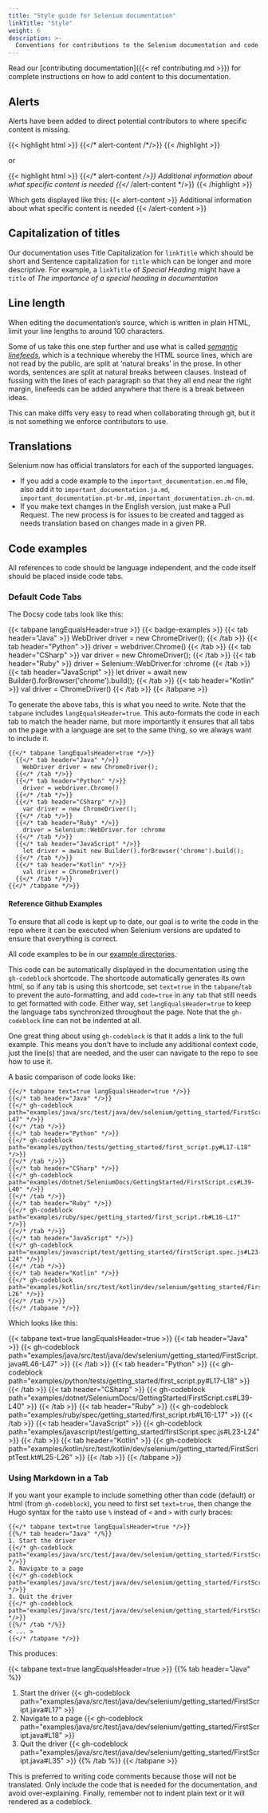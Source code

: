 ```yaml
---
title: "Style guide for Selenium documentation"
linkTitle: "Style"
weight: 6
description: >-
  Conventions for contributions to the Selenium documentation and code examples
---
```


Read our [contributing documentation]({{< ref contributing.md >}}) for complete instructions on 
how to add content to this documentation.

## Alerts

Alerts have been added to direct potential contributors to where specific content is missing.

{{< highlight html >}}
{{</* alert-content /*/>}}
{{< /highlight >}}

or

{{< highlight html >}}
{{</* alert-content */>}}
Additional information about what specific content is needed
{{</* /alert-content */>}}
{{< /highlight >}}

Which gets displayed like this:
{{< alert-content >}}
Additional information about what specific content is needed
{{< /alert-content >}}

## Capitalization of titles

Our documentation uses Title Capitalization for `linkTitle` which should be short
and Sentence capitalization for `title` which can be longer and more descriptive.
For example, a `linkTitle` of  _Special Heading_ might have a `title` of
_The importance of a special heading in documentation_

## Line length

When editing the documentation’s source,
which is written in plain HTML,
limit your line lengths to around 100 characters.

Some of us take this one step further
and use what is called
[_semantic linefeeds_](//rhodesmill.org/brandon/2012/one-sentence-per-line),
which is a technique whereby the HTML source lines,
which are not read by the public,
are split at ‘natural breaks’ in the prose.
In other words, sentences are split
at natural breaks between clauses.
Instead of fussing with the lines of each paragraph
so that they all end near the right margin,
linefeeds can be added anywhere
that there is a break between ideas.

This can make diffs very easy to read
when collaborating through git,
but it is not something we enforce contributors to use.

## Translations

Selenium now has official translators for each of the supported languages.

* If you add a code example to the `important_documentation.en.md` file,
  also add it to `important_documentation.ja.md`, `important_documentation.pt-br.md`,
  `important_documentation.zh-cn.md`.
* If you make text changes in the English version, just make a Pull Request.
  The new process is for issues to be created and tagged as needs translation based on 
  changes made in a given PR.

## Code examples

All references to code should be language independent,
and the code itself should be placed inside code tabs.

### Default Code Tabs

The Docsy code tabs look like this:

{{< tabpane langEqualsHeader=true >}}
{{< badge-examples >}}
  {{< tab header="Java" >}}
    WebDriver driver = new ChromeDriver();
  {{< /tab >}}
  {{< tab header="Python" >}}
    driver = webdriver.Chrome()
  {{< /tab >}}
  {{< tab header="CSharp" >}}
    var driver = new ChromeDriver();
  {{< /tab >}}
  {{< tab header="Ruby" >}}
    driver = Selenium::WebDriver.for :chrome
  {{< /tab >}}
  {{< tab header="JavaScript" >}}
    let driver = await new Builder().forBrowser('chrome').build();
  {{< /tab >}}
  {{< tab header="Kotlin" >}}
    val driver = ChromeDriver()
  {{< /tab >}}
{{< /tabpane >}}

To generate the above tabs, this is what you need to write.
Note that the `tabpane` includes `langEqualsHeader=true`.
This auto-formats the code in each tab to match the header name,
but more importantly it ensures that all tabs on the page with a language
are set to the same thing, so we always want to include it.

    {{</* tabpane langEqualsHeader=true */>}}
      {{</* tab header="Java" */>}}
        WebDriver driver = new ChromeDriver();
      {{</* /tab */>}}
      {{</* tab header="Python" */>}}
        driver = webdriver.Chrome()
      {{</* /tab */>}}
      {{</* tab header="CSharp" */>}}
        var driver = new ChromeDriver();
      {{</* /tab */>}}
      {{</* tab header="Ruby" */>}}
        driver = Selenium::WebDriver.for :chrome
      {{</* /tab */>}}
      {{</* tab header="JavaScript" */>}}
        let driver = await new Builder().forBrowser('chrome').build();
      {{</* /tab */>}}
      {{</* tab header="Kotlin" */>}}
        val driver = ChromeDriver()
      {{</* /tab */>}}
    {{</* /tabpane */>}}

#### Reference Github Examples

To ensure that all code is kept up to date, our goal is to write the code in the repo where it
can be executed when Selenium versions are updated to ensure that everything is correct.

All code examples to be in our 
[example directories](https://github.com/SeleniumHQ/seleniumhq.github.io/tree/dev/examples).

This code can be automatically displayed in the documentation using the `gh-codeblock` shortcode.
The shortcode automatically generates its own html, so if any tab is using this shortcode,
set `text=true` in the `tabpane`/`tab` to prevent the auto-formatting, and add `code=true` in any
`tab` that still needs to get formatted with code. 
Either way, set `langEqualsHeader=true` to keep the language tabs synchronized throughout the page. 
Note that the `gh-codeblock` line can not be indented at all.

One great thing about using `gh-codeblock` is that it adds a link to the full example.
This means you don't have to include any additional context code, just the line(s) that
are needed, and the user can navigate to the repo to see how to use it.

A basic comparison of code looks like:

    {{</* tabpane text=true langEqualsHeader=true */>}}
    {{</* tab header="Java" */>}}
    {{</* gh-codeblock path="examples/java/src/test/java/dev/selenium/getting_started/FirstScript.java#L46-L47" */>}}
    {{</* /tab */>}}
    {{</* tab header="Python" */>}}
    {{</* gh-codeblock path="examples/python/tests/getting_started/first_script.py#L17-L18" */>}}
    {{</* /tab */>}}
    {{</* tab header="CSharp" */>}}
    {{</* gh-codeblock path="examples/dotnet/SeleniumDocs/GettingStarted/FirstScript.cs#L39-L40" */>}}
    {{</* /tab */>}}
    {{</* tab header="Ruby" */>}}
    {{</* gh-codeblock path="examples/ruby/spec/getting_started/first_script.rb#L16-L17" */>}}
    {{</* /tab */>}}
    {{</* tab header="JavaScript" */>}}
    {{</* gh-codeblock path="examples/javascript/test/getting_started/firstScript.spec.js#L23-L24" */>}}
    {{</* /tab */>}}
    {{</* tab header="Kotlin" */>}}
    {{</* gh-codeblock path="examples/kotlin/src/test/kotlin/dev/selenium/getting_started/FirstScriptTest.kt#L25-L26" */>}}
    {{</* /tab */>}}
    {{</* /tabpane */>}}

Which looks like this:

{{< tabpane text=true langEqualsHeader=true >}}
{{< tab header="Java" >}}
{{< gh-codeblock path="examples/java/src/test/java/dev/selenium/getting_started/FirstScript.java#L46-L47" >}}
{{< /tab >}}
{{< tab header="Python" >}}
{{< gh-codeblock path="examples/python/tests/getting_started/first_script.py#L17-L18" >}}
{{< /tab >}}
{{< tab header="CSharp" >}}
{{< gh-codeblock path="examples/dotnet/SeleniumDocs/GettingStarted/FirstScript.cs#L39-L40" >}}
{{< /tab >}}
{{< tab header="Ruby" >}}
{{< gh-codeblock path="examples/ruby/spec/getting_started/first_script.rb#L16-L17" >}}
{{< /tab >}}
{{< tab header="JavaScript" >}}
{{< gh-codeblock path="examples/javascript/test/getting_started/firstScript.spec.js#L23-L24" >}}
{{< /tab >}}
{{< tab header="Kotlin" >}}
{{< gh-codeblock path="examples/kotlin/src/test/kotlin/dev/selenium/getting_started/FirstScriptTest.kt#L25-L26" >}}
{{< /tab >}}
{{< /tabpane >}}

### Using Markdown in a Tab

If you want your example to include something other than code (default) or html (from `gh-codeblock`),
you need to first set `text=true`, 
then change the Hugo syntax for the `tab`to use `%` instead of `<` and `>` with curly braces:

    {{</* tabpane text=true langEqualsHeader=true */>}}
    {{%/* tab header="Java" */%}}
    1. Start the driver
    {{</* gh-codeblock path="examples/java/src/test/java/dev/selenium/getting_started/FirstScript.java#L17" */>}}
    2. Navigate to a page
    {{</* gh-codeblock path="examples/java/src/test/java/dev/selenium/getting_started/FirstScript.java#L18" */>}}
    3. Quit the driver
    {{</* gh-codeblock path="examples/java/src/test/java/dev/selenium/getting_started/FirstScript.java#L35" */>}}
    {{%/* /tab */%}}
    < ... >
    {{</* /tabpane */>}}

This produces:

{{< tabpane text=true langEqualsHeader=true >}}
{{% tab header="Java" %}}
1. Start the driver
{{< gh-codeblock path="examples/java/src/test/java/dev/selenium/getting_started/FirstScript.java#L17" >}}
2. Navigate to a page
{{< gh-codeblock path="examples/java/src/test/java/dev/selenium/getting_started/FirstScript.java#L18" >}}
3. Quit the driver
{{< gh-codeblock path="examples/java/src/test/java/dev/selenium/getting_started/FirstScript.java#L35" >}}
{{% /tab %}}
{{< /tabpane >}}

This is preferred to writing code comments because those will not be translated.
Only include the code that is needed for the documentation, and avoid over-explaining.
Finally, remember not to indent plain text or it will rendered as a codeblock.
